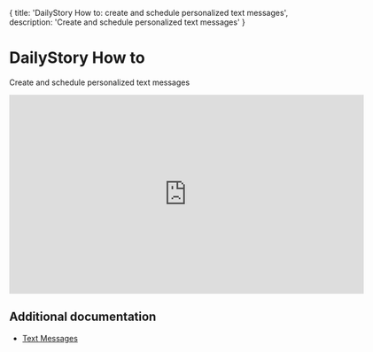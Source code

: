 {
title: 'DailyStory How to: create and schedule personalized text messages',
description: 'Create and schedule personalized text messages'
}
# DailyStory How to
Create and schedule personalized text messages

<iframe src="https://player.vimeo.com/video/312828887" width="640" height="360" frameborder="0" webkitallowfullscreen mozallowfullscreen allowfullscreen></iframe>

## Additional documentation
* [Text Messages](/text-messages/)
